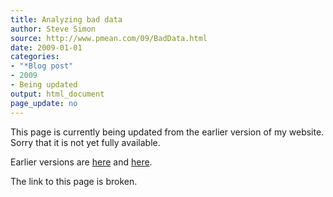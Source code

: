 ```yaml
---
title: Analyzing bad data
author: Steve Simon
source: http://www.pmean.com/09/BadData.html
date: 2009-01-01
categories:
- "*Blog post"
- 2009
- Being updated
output: html_document
page_update: no
---
```


This page is currently being updated from the earlier version of my website. Sorry that it is not yet fully available.

<!---More--->

Earlier versions are [here][sim1] and [here][sim2].

The link to this page is broken.

[sim1]: http://www.pmean.com/09/BadData.html
[sim2]: http://new.pmean.com/bad-data/
